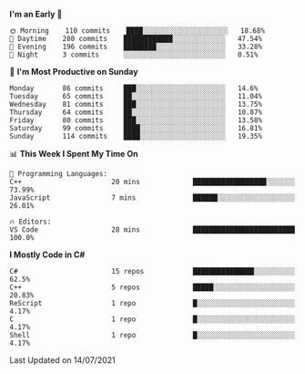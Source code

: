 <!--START_SECTION:waka-->
**I'm an Early 🐤** 

```text
🌞 Morning    110 commits    ████░░░░░░░░░░░░░░░░░░░░░   18.68% 
🌆 Daytime    280 commits    ████████████░░░░░░░░░░░░░   47.54% 
🌃 Evening    196 commits    ████████░░░░░░░░░░░░░░░░░   33.28% 
🌙 Night      3 commits      ░░░░░░░░░░░░░░░░░░░░░░░░░   0.51%

```
📅 **I'm Most Productive on Sunday** 

```text
Monday       86 commits     ███░░░░░░░░░░░░░░░░░░░░░░   14.6% 
Tuesday      65 commits     ██░░░░░░░░░░░░░░░░░░░░░░░   11.04% 
Wednesday    81 commits     ███░░░░░░░░░░░░░░░░░░░░░░   13.75% 
Thursday     64 commits     ██░░░░░░░░░░░░░░░░░░░░░░░   10.87% 
Friday       80 commits     ███░░░░░░░░░░░░░░░░░░░░░░   13.58% 
Saturday     99 commits     ████░░░░░░░░░░░░░░░░░░░░░   16.81% 
Sunday       114 commits    ████░░░░░░░░░░░░░░░░░░░░░   19.35%

```


📊 **This Week I Spent My Time On** 

```text
💬 Programming Languages: 
C++                      20 mins             ██████████████████░░░░░░░   73.99% 
JavaScript               7 mins              ██████░░░░░░░░░░░░░░░░░░░   26.01%

🔥 Editors: 
VS Code                  28 mins             █████████████████████████   100.0%

```

**I Mostly Code in C#** 

```text
C#                       15 repos            ███████████████░░░░░░░░░░   62.5% 
C++                      5 repos             █████░░░░░░░░░░░░░░░░░░░░   20.83% 
ReScript                 1 repo              █░░░░░░░░░░░░░░░░░░░░░░░░   4.17% 
C                        1 repo              █░░░░░░░░░░░░░░░░░░░░░░░░   4.17% 
Shell                    1 repo              █░░░░░░░░░░░░░░░░░░░░░░░░   4.17%

```



 Last Updated on 14/07/2021
<!--END_SECTION:waka-->
